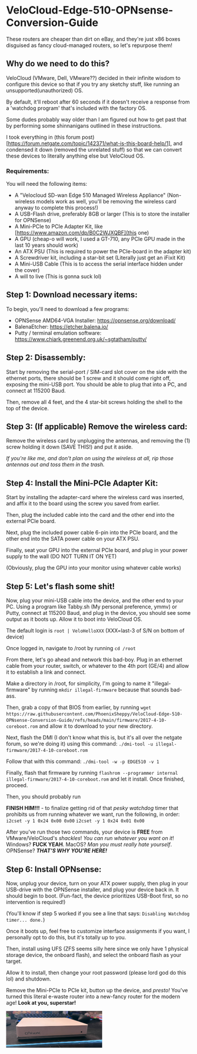 # VeloCloud-Edge-510-OPNsense-Conversion-Guide
These routers are cheaper than dirt on eBay, and they're just x86 boxes disguised as fancy cloud-managed routers, so let's repurpose them!

## Why do we need to do this?
VeloCloud (VMware, Dell, VMware??) decided in their infinite wisdom to configure this device so that if you try any sketchy stuff, like running an unsupported(unauthorized) OS.

By default, it'll reboot after 60 seconds if it doesn't receive a response from a 'watchdog program' that's included with the factory OS.

Some dudes probably way older than I am figured out how to get past that by performing some shinnanigans outlined in these instructions. 

I took everything in (this forum post)[https://forum.netgate.com/topic/142371/what-is-this-board-help/1], and condensed it down (removed the unrelated stuff) so that we can convert these devices to literally anything else but VeloCloud OS.

### Requirements:
You will need the following items:

* A "Velocloud SD-wan Edge 510 Managed Wireless Appliance" (Non-wireless models work as well, you'll be removing the wireless card anyway to complete this process!)
* A USB-Flash drive, preferably 8GB or larger (This is to store the installer for OPNSense)
* A Mini-PCIe to PCIe Adapter Kit, like [https://www.amazon.com/dp/B0C2WJXQBF](this one)
* A GPU (cheap-o will work, I used a GT-710, any PCIe GPU made in the last 10 years should work)
* An ATX PSU (This is required to power the PCIe-board in the adapter kit)
* A Screwdriver kit, including a star-bit set (Literally just get an iFixit Kit)
* A Mini-USB Cable (This is to access the serial interface hidden under the cover)
* A will to live (This is gonna suck lol)

## Step 1: Download necessary items:

To begin, you'll need to download a few programs:

* OPNSense AMD64-VGA Installer: https://opnsense.org/download/
* BalenaEtcher: https://etcher.balena.io/
* Putty / terminal emulation software: https://www.chiark.greenend.org.uk/~sgtatham/putty/

## Step 2: Disassembly:

Start by removing the serial-port / SIM-card slot cover on the side with the ethernet ports, there should be 1 screw and it should come right off, exposing the mini-USB port. You should be able to plug that into a PC, and connect at 115200 Baud.

Then, remove all 4 feet, and the 4 star-bit screws holding the shell to the top of the device.

## Step 3: (If applicable) Remove the wireless card:

Remove the wireless card by unplugging the antennas, and removing the (1) screw holding it down (SAVE THIS!) and put it aside.

*If you're like me, and don't plan on using the wireless at all, rip those antennas out and toss them in the trash.*

## Step 4: Install the Mini-PCIe Adapter Kit:

Start by installing the adapter-card where the wireless card was inserted, and affix it to the board using the screw you saved from earlier.

Then, plug the included cable into the card and the other end into the external PCIe board.

Next, plug the included power cable 6-pin into the PCIe board, and the other end into the SATA power cable on your ATX PSU.

Finally, seat your GPU into the external PCIe board, and plug in your power supply to the wall (DO NOT TURN IT ON YET)

(Obviously, plug the GPU into your monitor using whatever cable works)

## Step 5: Let's flash some shit!

Now, plug your mini-USB cable into the device, and the other end to your PC. Using a program like Tabby.sh (My personal preference, ymmv) or Putty, connect at 115200 Baud, and plug in the device, you should see some output as it boots up. Allow it to boot into VeloCloud OS.

The default login is `root | VeloHelloXXX` (XXX=last-3 of S/N on bottom of device)

Once logged in, navigate to /root by running `cd /root`

From there, let's go ahead and network this bad-boy. Plug in an ethernet cable from your router, switch, or whatever to the 4th port (GE/4) and allow it to establish a link and connect.

Make a directory in /root, for simplicity, I'm going to name it "illegal-firmware" by running `mkdir illegal-firmware` because that sounds bad-ass.

Then, grab a copy of that BIOS from earlier, by running `wget https://raw.githubusercontent.com/PhoenixSheppy/VeloCloud-Edge-510-OPNsense-Conversion-Guide/refs/heads/main/firmware/2017-4-10-coreboot.rom` and allow it to download to your new directory.

Next, flash the DMI (I don't know what this is, but it's all over the netgate forum, so we're doing it) using this command: `./dmi-tool -u illegal-firmware/2017-4-10-coreboot.rom` 

Follow that with this command: `./dmi-tool -w -p EDGE510 -v 1`

Finally, flash that firmware by running `flashrom --programmer internal illegal-firmware/2017-4-10-coreboot.rom` and let it install. Once finished, proceed.

Then, you should probably run 

**FINISH HIM!!!** - to finalize getting rid of that *pesky watchdog* timer that prohibits us from running whatever we want, run the following, in order:
`i2cset -y 1 0x24 0x00 0x00`
`i2cset -y 1 0x24 0x01 0x00`

After you've run those two commands, your device is **FREE** from VMware/VeloCloud's *shackles*! *You can run whatever you want on it*! Windows? **FUCK YEAH**. MacOS? *Man you must really hate yourself*. OPNSense? ***THAT'S WHY YOU'RE HERE!***

## Step 6: Install OPNsense:

Now, unplug your device, turn on your ATX power supply, then plug in your USB-drive with the OPNSense installer, and plug your device back in. It should begin to boot. (Fun-fact, the device prioritizes USB-Boot first, so no intervention is required!)

(You'll know if step 5 worked if you see a line that says: `Disabling Watchdog timer... done.`)

Once it boots up, feel free to customize interface assignments if you want, I personally opt to do this, but it's totally up to you.

Then, install using UFS (ZFS seems silly here since we only have 1 physical storage device, the onboard flash), and select the onboard flash as your target.

Allow it to install, then change your root password (please lord god do this lol) and shutdown.

Remove the Mini-PCIe to PCIe kit, button up the device, and *presto!* You've turned this literal e-waste router into a new-fancy router for the modern age! **Look at you, superstar!**

<img src="https://raw.githubusercontent.com/PhoenixSheppy/VeloCloud-Edge-510-OPNsense-Conversion-Guide/refs/heads/main/pics/superstar.jpg" height="100">
